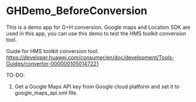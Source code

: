 # GHDemo_BeforeConversion
This is a demo app for G+H conversion.
Google maps and Location SDK are used in this app, you can use this demo to test the HMS toolkit conversion tool.

Guide for HMS toolkit conversion tool: https://developer.huawei.com/consumer/en/doc/development/Tools-Guides/convertor-0000001050147221

TO-DO:
1. Get a Google Maps API key from Google cloud platform and set it to google_maps_api.xml file.
